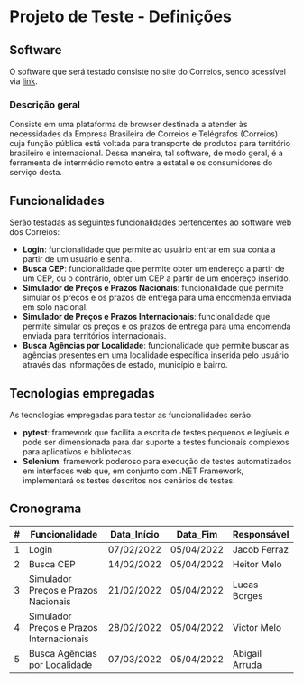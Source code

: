 # Projeto de Teste - Definições

## Software

O software que será testado consiste no site do Correios, sendo acessível via [link](https://www.correios.com.br/).

### Descrição geral

Consiste em uma plataforma de browser destinada a atender às necessidades da Empresa Brasileira de Correios e Telégrafos (Correios) cuja função pública está voltada para transporte de produtos para território brasileiro e internacional. Dessa maneira, tal software, de modo geral, é a ferramenta de intermédio remoto entre a estatal e os consumidores do serviço desta.

## Funcionalidades

Serão testadas as seguintes funcionalidades pertencentes ao software web dos Correios: 

- **Login**: funcionalidade que permite ao usuário entrar em sua conta a partir de um usuário e senha.
- **Busca CEP**: funcionalidade que permite obter um endereço a partir de um CEP, ou o contrário, obter um CEP a partir de um endereço inserido.
- **Simulador de Preços e Prazos Nacionais**: funcionalidade que permite simular os preços e os prazos de entrega para uma encomenda enviada em solo nacional.
- **Simulador de Preços e Prazos Internacionais**: funcionalidade que permite simular os preços e os prazos de entrega para uma encomenda enviada para territórios internacionais.
- **Busca Agências por Localidade**: funcionalidade que permite buscar as agências presentes em uma localidade específica inserida pelo usuário através das informações de estado, município e bairro.

## Tecnologias empregadas

As tecnologias empregadas para testar as funcionalidades serão:

- **pytest**: framework que facilita a escrita de testes pequenos e legíveis e pode ser dimensionada para dar suporte a testes funcionais complexos para aplicativos e bibliotecas.
- **Selenium**: framework poderoso para execução de testes automatizados em interfaces web que, em conjunto com .NET Framework, implementará os testes descritos nos cenários de testes.

## Cronograma

| # | Funcionalidade                           | Data_Início | Data_Fim   | Responsável    |
| - | ---------------------------------------- | ----------- | ---------- | -------------- |
| 1 | Login                                    | 07/02/2022  | 05/04/2022 | Jacob Ferraz   |
| 2 | Busca CEP                                | 14/02/2022  | 05/04/2022 | Heitor Melo    |
| 3 | Simulador Preços e Prazos Nacionais      | 21/02/2022  | 05/04/2022 | Lucas Borges   |
| 4 | Simulador Preços e Prazos Internacionais | 28/02/2022  | 05/04/2022 | Victor Melo    |
| 5 | Busca Agências por Localidade            | 07/03/2022  | 05/04/2022 | Abigail Arruda |